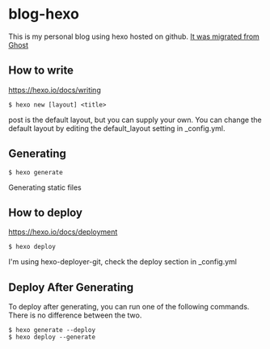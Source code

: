 # blog-hexo

This is my personal blog using hexo hosted on github. [It was migrated from Ghost](source/_posts/migrate-ghost-to-hexo.md)

## How to write

https://hexo.io/docs/writing

```
$ hexo new [layout] <title>
```

post is the default layout, but you can supply your own. You can change the default layout by editing the default_layout setting in \_config.yml.

## Generating

```
$ hexo generate
```

Generating static files

## How to deploy

https://hexo.io/docs/deployment

```
$ hexo deploy
```

I'm using hexo-deployer-git, check the deploy section in \_config.yml

## Deploy After Generating

To deploy after generating, you can run one of the following commands. There is no difference between the two.

```
$ hexo generate --deploy
$ hexo deploy --generate
```
